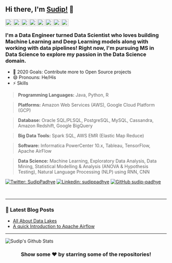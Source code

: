 ## Hi there, I'm [Sudip!](https://linkedin.com/in/sudippadhye) 👋

[<img align="left" alt="sudip-padhye | Medium" width="22px" src="https://cdn.jsdelivr.net/npm/simple-icons@3.4.0/icons/medium.svg" />][medium]
[<img align="left" alt="sudip-padhye | LinkedIn" width="22px" src="https://cdn.jsdelivr.net/npm/simple-icons@v3/icons/linkedin.svg" />][linkedin]
[<img align="left" alt="sudip-padhye | Twitter" width="22px" src="https://cdn.jsdelivr.net/npm/simple-icons@v3/icons/twitter.svg" />][twitter]
[<img align="left" alt="sudip-padhye | GitHub" width="22px" src="https://cdn.jsdelivr.net/npm/simple-icons@v3/icons/github.svg" />][github]
[<img align="left" alt="sudip-padhye | Instagram" width="22px" src="https://cdn.jsdelivr.net/npm/simple-icons@v3/icons/instagram.svg" />][instagram]
[<img align="left" alt="sudip-padhye | Facebook" width="22px" src="https://cdn.jsdelivr.net/npm/simple-icons@v3/icons/facebook.svg" />][facebook]
[<img align="left" alt="sudip-padhye | Quora" width="22px" src="https://cdn.jsdelivr.net/npm/simple-icons@v3/icons/quora.svg" />][quora]
[<img align="left" alt="sudip-padhye | GoogleScholar" width="22px" src="https://cdn.jsdelivr.net/npm/simple-icons@3.4.0/icons/googlescholar.svg" />][googlescholar]

<br />

### I'm a Data Engineer turned Data Scientist who loves building Machine Learning and Deep Learning models along with working with data pipelines! Right now, I'm pursuing MS in Data Science to explore my passion in the Data Science domain.
- 🥅 2020 Goals: Contribute more to Open Source projects
- 😄 Pronouns: He/His
- ⚡ Skills

> **Programming Languages:** Java, Python, R

> **Platforms:** Amazon Web Services (AWS), Google Cloud Platform (GCP)

> **Database:** Oracle SQL/PLSQL, PostgreSQL, MySQL, Cassandra, Amazon Redshift, Google BigQuery

> **Big Data Tools:** Spark SQL, AWS EMR (Elastic Map Reduce)

> **Software:** Informatica PowerCenter 10.x, Tableau, TensorFlow, Apache AirFlow

> **Data Science:** Machine Learning, Exploratory Data Analysis, Data Mining, Statistical Modelling & Analysis (ANOVA & Hypothesis Testing), Natural Language Processing (NLP) using RNN, CNN 

[![Twitter: SudipPadhye](https://img.shields.io/twitter/follow/SudipPadhye?style=social)](https://twitter.com/SudipPadhye)
[![Linkedin: sudippadhye](https://img.shields.io/badge/-sudippadhye-blue?style=flat-square&logo=Linkedin&logoColor=white&link=https://www.linkedin.com/in/sudippadhye/)](https://www.linkedin.com/in/sudippadhye/)
[![GitHub sudip-padhye](https://img.shields.io/github/followers/sudip-padhye?label=follow&style=social)](https://github.com/sudip-padhye)

<br />

---

### 📕 Latest Blog Posts
<!-- BLOG-POST-LIST:START -->
- [All About Data Lakes](https://medium.com/@sudip.padhye/all-about-data-lakes-b07b5b1f9a31)
- [A quick Introduction to Apache Airflow](https://medium.com/@sudip.padhye/a-quick-introduction-to-apache-airflow-73d3c9d6e8e0)

<!-- BLOG-POST-LIST:END -->

---

<img align="left" alt="Sudip's Github Stats" src="https://github-readme-stats.vercel.app/api?username=sudip-padhye&show_icons=true&hide_border=true&theme=radical" />

<br />

<div align="center">

### Show some ❤️ by starring some of the repositories!

</div>

[medium]: https://medium.com/@sudip.padhye
[linkedin]: https://linkedin.com/in/sudippadhye
[twitter]: https://twitter.com/SudipPadhye
[facebook]: https://www.facebook.com/sudip.padhye/
[instagram]: https://www.instagram.com/blitz_snappers/?hl=en
[github]: https://github.com/sudip-padhye
[quora]: https://www.quora.com/profile/Sudip-Padhye
[googlescholar]: https://scholar.google.com/citations?user=dxut0BMAAAAJ&hl=en